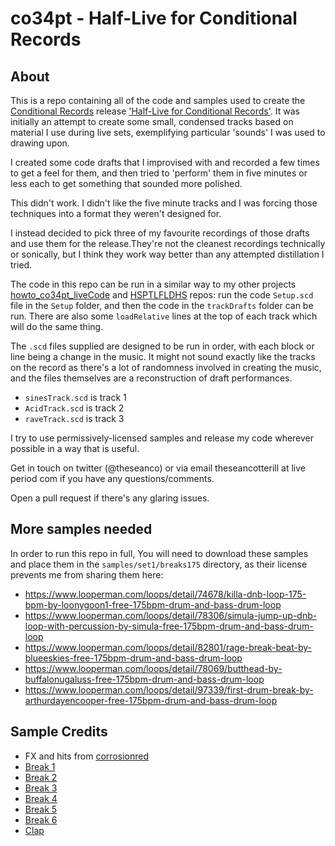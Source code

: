 # co34pt - Half-Live for Conditional Records

## About

This is a repo containing all of the code and samples used to create the [Conditional Records](http://www.conditional.club/) release ['Half-Live for Conditional Records'](http://shop.conditional.club/album/half-live-for-conditional-records). It was initially an attempt to create some small, condensed tracks based on material I use during live sets, exemplifying particular 'sounds' I was used to drawing upon. 

I created some code drafts that I improvised with and recorded a few times to get a feel for them, and then tried to 'perform' them in five minutes or less each to get something that sounded more polished.

This didn't work. I didn't like the five minute tracks and I was forcing those techniques into a format they weren't designed for. 

I instead decided to pick three of my favourite recordings of those drafts and use them for the release.They're not the cleanest recordings technically or sonically, but I think they work way better than any attempted distillation I tried.

The code in this repo can be run in a similar way to my other projects [howto_co34pt_liveCode](https://github.com/theseanco/howto_co34pt_liveCode) and [HSPTLFLDHS](https://github.com/theseanco/hsptlfldhs) repos: run the code `Setup.scd` file in the `Setup` folder, and then the code in the `trackDrafts` folder can be run. There are also some `loadRelative` lines at the top of each track which will do the same thing.

The `.scd` files supplied are designed to be run in order, with each block or line being a change in the music. It might not sound exactly like the tracks on the record as there's a lot of randomness involved in creating the music, and the files themselves are a reconstruction of draft performances.

- `sinesTrack.scd` is track 1 
- `AcidTrack.scd` is track 2
- `raveTrack.scd` is track 3

I try to use permissively-licensed samples and release my code wherever possible in a way that is useful.

Get in touch on twitter (@theseanco) or via email theseancotterill at live period com if you have any questions/comments.

Open a pull request if there's any glaring issues.

## More samples needed

In order to run this repo in full, You will need to download these samples and place them in the `samples/set1/breaks175` directory, as their license prevents me from sharing them here:

- https://www.looperman.com/loops/detail/74678/killa-dnb-loop-175-bpm-by-loonygoon1-free-175bpm-drum-and-bass-drum-loop
- https://www.looperman.com/loops/detail/78306/simula-jump-up-dnb-loop-with-percussion-by-simula-free-175bpm-drum-and-bass-drum-loop
- https://www.looperman.com/loops/detail/82801/rage-break-beat-by-blueeskies-free-175bpm-drum-and-bass-drum-loop
- https://www.looperman.com/loops/detail/78069/butthead-by-buffalonugaluss-free-175bpm-drum-and-bass-drum-loop
- https://www.looperman.com/loops/detail/97339/first-drum-break-by-arthurdayencooper-free-175bpm-drum-and-bass-drum-loop

## Sample Credits

- FX and hits from [corrosionred](https://www.reddit.com/r/edmproduction/comments/58sta1/free_sample_pack_201_samples/)
- [Break 1](https://freesound.org/people/deller24/sounds/112458/)
- [Break 2](https://freesound.org/people/DirtyJewbs/sounds/123292/)
- [Break 3](https://freesound.org/people/freestylednb/sounds/151350/)
- [Break 4](https://freesound.org/people/Amfe/sounds/250093/)
- [Break 5](https://freesound.org/people/Dee_Vigga/sounds/270313/)
- [Break 6](https://freesound.org/people/dahovv/sounds/65780/)
- [Clap](https://freesound.org/people/young_daddy/sounds/24786/)
